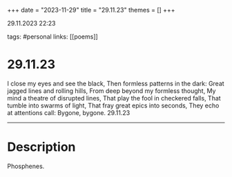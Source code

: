 +++
date = "2023-11-29"
title = "29.11.23"
themes = []
+++

29.11.2023 22:23

tags: #personal
links: [[poems]]

# 29.11.23

I close my eyes and see the black,
Then formless patterns in the dark:
Great jagged lines and rolling hills,
From deep beyond my formless thought,
My mind a theatre of disrupted lines,
That play the fool in checkered falls,
That tumble into swarms of light,
That fray great epics into seconds,
They echo at attentions call:
Bygone, bygone.
29.11.23

---

# Description

Phosphenes.
